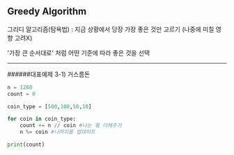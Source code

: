 
## Greedy Algorithm

그리디 알고리즘(탐욕법) : 지금 상황에서 당장 가장 좋은 것만 고르기 
(나중에 미칠 영향 고려X)

'가장 큰 순서대로' 처럼 어떤 기준에 따라 좋은 것을 선택

----------------------
######대표예제 3-1) 거스름돈

```python
n = 1260
count = 0

coin_type = [500,100,50,10]

for coin in coin_type:
    count += n // coin #나눈 몫 더해주기
    n %= coin #나머지를 업데이트

print(count)
```
